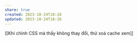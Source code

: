 ```yaml
---
share: true
created: 2023-10-24T18:26
updated: 2023-10-24T18:26
---
```

[[Khi chỉnh CSS mà thấy không thay đổi, thử xoá cache xem]] 
